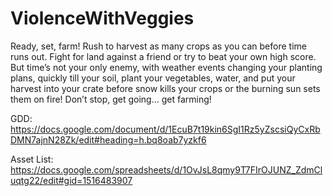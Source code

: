 # ViolenceWithVeggies
Ready, set, farm! Rush to harvest as many crops as you can before time runs out. Fight for land against a friend or try to beat your own high score. But time’s not your only enemy, with weather events changing your planting plans, quickly till your soil, plant your vegetables, water, and put your harvest into your crate before snow kills your crops or the burning sun sets them on fire! Don’t stop, get going… get farming!

GDD:
https://docs.google.com/document/d/1EcuB7t19kin6SgI1Rz5yZscsiQyCxRbDMN7ajnN28Zk/edit#heading=h.bq8oab7yzkf6

Asset List:
https://docs.google.com/spreadsheets/d/1OvJsL8qmy9T7FIrOJUNZ_ZdmCluqtg22/edit#gid=1516483907
